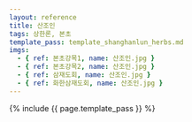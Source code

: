 ```yaml
---
layout: reference
title: 산조인
tags: 상한론, 본초
template_pass: template_shanghanlun_herbs.md
imgs:
  - { ref: 본초강목1, name: 산조인.jpg }
  - { ref: 본초강목2, name: 산조인.jpg }
  - { ref: 삼재도회, name: 산조인.jpg }
  - { ref: 화한삼재도회, name: 산조인.jpg }
---
```


{% include {{ page.template_pass }} %}
